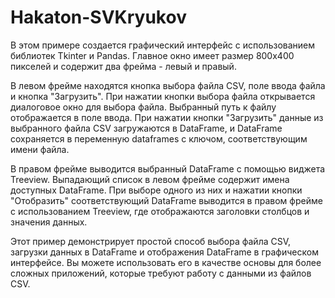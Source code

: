 # Hakaton-SVKryukov
В этом примере создается графический интерфейс с использованием библиотек Tkinter и Pandas. Главное окно имеет размер 800x400 пикселей и содержит два фрейма - левый и правый.

В левом фрейме находятся кнопка выбора файла CSV, поле ввода файла и кнопка "Загрузить". При нажатии кнопки выбора файла открывается диалоговое окно для выбора файла. Выбранный путь к файлу отображается в поле ввода. При нажатии кнопки "Загрузить" данные из выбранного файла CSV загружаются в DataFrame, и DataFrame сохраняется в переменную dataframes с ключом, соответствующим имени файла.

В правом фрейме выводится выбранный DataFrame с помощью виджета Treeview. Выпадающий список в левом фрейме содержит имена доступных DataFrame. При выборе одного из них и нажатии кнопки "Отобразить" соответствующий DataFrame выводится в правом фрейме с использованием Treeview, где отображаются заголовки столбцов и значения данных.

Этот пример демонстрирует простой способ выбора файла CSV, загрузки данных в DataFrame и отображения DataFrame в графическом интерфейсе. Вы можете использовать его в качестве основы для более сложных приложений, которые требуют работу с данными из файлов CSV.
